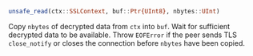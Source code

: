 ```julia
unsafe_read(ctx::SSLContext, buf::Ptr{UInt8}, nbytes::UInt)
```

Copy `nbytes` of decrypted data from `ctx` into `buf`. Wait for sufficient decrypted data to be available. Throw `EOFError` if the peer sends TLS `close_notify` or closes the connection before `nbytes` have been copied.
